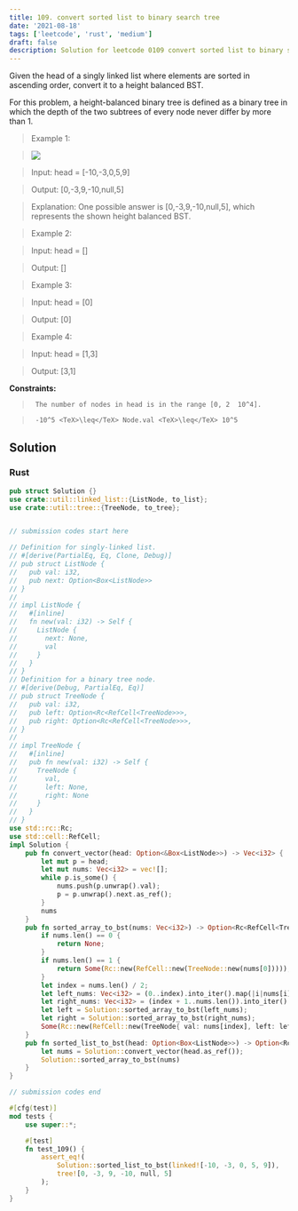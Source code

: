 ```yaml
---
title: 109. convert sorted list to binary search tree
date: '2021-08-18'
tags: ['leetcode', 'rust', 'medium']
draft: false
description: Solution for leetcode 0109 convert sorted list to binary search tree
---
```


 

  Given the head of a singly linked list where elements are sorted in ascending order, convert it to a height balanced BST.

  For this problem, a height-balanced binary tree is defined as a binary tree in which the depth of the two subtrees of every node never differ by more than 1.

   

 >   Example 1:

 >   ![](https://assets.leetcode.com/uploads/2020/08/17/linked.jpg)

 >   Input: head <TeX>=</TeX> [-10,-3,0,5,9]

 >   Output: [0,-3,9,-10,null,5]

 >   Explanation: One possible answer is [0,-3,9,-10,null,5], which represents the shown height balanced BST.

  

 >   Example 2:

  

 >   Input: head <TeX>=</TeX> []

 >   Output: []

  

 >   Example 3:

  

 >   Input: head <TeX>=</TeX> [0]

 >   Output: [0]

  

 >   Example 4:

  

 >   Input: head <TeX>=</TeX> [1,3]

 >   Output: [3,1]

  

   

  **Constraints:**

  

 >   	The number of nodes in head is in the range [0, 2  10^4].

 >   	-10^5 <TeX>\leq</TeX> Node.val <TeX>\leq</TeX> 10^5


## Solution
### Rust
```rust
pub struct Solution {}
use crate::util::linked_list::{ListNode, to_list};
use crate::util::tree::{TreeNode, to_tree};


// submission codes start here

// Definition for singly-linked list.
// #[derive(PartialEq, Eq, Clone, Debug)]
// pub struct ListNode {
//   pub val: i32,
//   pub next: Option<Box<ListNode>>
// }
// 
// impl ListNode {
//   #[inline]
//   fn new(val: i32) -> Self {
//     ListNode {
//       next: None,
//       val
//     }
//   }
// }
// Definition for a binary tree node.
// #[derive(Debug, PartialEq, Eq)]
// pub struct TreeNode {
//   pub val: i32,
//   pub left: Option<Rc<RefCell<TreeNode>>>,
//   pub right: Option<Rc<RefCell<TreeNode>>>,
// }
// 
// impl TreeNode {
//   #[inline]
//   pub fn new(val: i32) -> Self {
//     TreeNode {
//       val,
//       left: None,
//       right: None
//     }
//   }
// }
use std::rc::Rc;
use std::cell::RefCell;
impl Solution {
    pub fn convert_vector(head: Option<&Box<ListNode>>) -> Vec<i32> {
        let mut p = head;
        let mut nums: Vec<i32> = vec![];
        while p.is_some() {
            nums.push(p.unwrap().val);
            p = p.unwrap().next.as_ref();
        }
        nums
    }
    pub fn sorted_array_to_bst(nums: Vec<i32>) -> Option<Rc<RefCell<TreeNode>>> {
        if nums.len() == 0 {
            return None;
        }
        if nums.len() == 1 {
            return Some(Rc::new(RefCell::new(TreeNode::new(nums[0]))));
        }
        let index = nums.len() / 2;
        let left_nums: Vec<i32> = (0..index).into_iter().map(|i|nums[i]).collect();
        let right_nums: Vec<i32> = (index + 1..nums.len()).into_iter().map(|i|nums[i]).collect();
        let left = Solution::sorted_array_to_bst(left_nums);
        let right = Solution::sorted_array_to_bst(right_nums);
        Some(Rc::new(RefCell::new(TreeNode{ val: nums[index], left: left, right: right})))
    }
    pub fn sorted_list_to_bst(head: Option<Box<ListNode>>) -> Option<Rc<RefCell<TreeNode>>> {
        let nums = Solution::convert_vector(head.as_ref());
        Solution::sorted_array_to_bst(nums)
    }
}

// submission codes end

#[cfg(test)]
mod tests {
    use super::*;

    #[test]
    fn test_109() {
        assert_eq!(
            Solution::sorted_list_to_bst(linked![-10, -3, 0, 5, 9]),
            tree![0, -3, 9, -10, null, 5]
        );
    }
}

```
